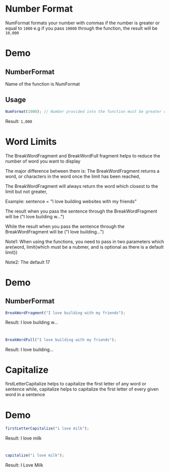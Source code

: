 # Number Format

NumFormat formats your number with commas if the number is greater or equal to `1000`
e.g if you pass `10000` through the function,
the result will be `10,000`

# Demo

## NumberFormat

Name of the function is NumFormat

## Usage

```javascript
NumFormat(1000); // Number provided into the function must be greater or equal to 1000
```

Result: `1,000`

#

# Word Limits

The BreakWordFragment and BreakWordFull fragment helps to reduce the number of word you want to display

The major difference between them is:
The BreakWordFragment returns a word, or characters in the word once the limit has been reached,

The BreakWordFragment will always return the word which closest to the limit but not greater,

Example: sentence = "I love building websites with my friends"

The result when you pass the sentence through the BreakWordFragment will be ("I love building w...")

While the result when you pass the sentence through the BreakWordFragment will be ("I love building...")

Note1: When using the functions, you need to pass in two parameters
which are(word, limit{which must be a nubmer, and is optional as there is a default limit})

Note2: The default 17

# Demo

## NumberFormat

```javascript
BreakWordFragment("I love building with my friends");
```

Result: I love building w...

#

```javascript
BreakWordFull("I love building with my friends");
```

Result: I love building...

#

# Capitalize

firstLetterCapitalize helps to capitalize the first letter of any word or sentence while,
capitalize helps to capitalize the first letter of every given word in a sentence

# Demo

```javascript
firstLetterCapitalize("i love milk");
```

Result: I love milk

#

```javascript
capitalize("i love milk");
```

Result: I Love Milk
